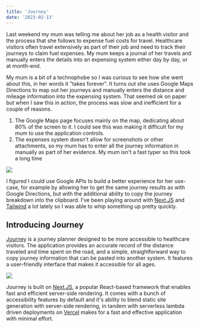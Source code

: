 ```yaml
---
title: 'Journey'
date: '2023-02-13'
---
```


Last weekend my mum was telling me about her job as a health visitor and the process that she follows to expense fuel costs for travel. Healthcare visitors often travel extensively as part of their job and need to track their journeys to claim fuel expenses. My mum keeps a journal of her travels and manually enters the details into an expensing system either day by day, or at month-end. 

My mum is a bit of a technophobe so I was curious to see how she went about this, in her words it "takes forever". It turns out she uses Google Maps Directions to map out her journeys and manually enters the distance and mileage information into the expensing system. That seemed ok on paper but when I saw this in action, the process was slow and inefficient for a couple of reasons.

1. The Google Maps page focuses mainly on the map, dedicating about 80% of the screen to it. I could see this was making it difficult for my mum to use the application controls.
2. The expenses system doesn't allow for screenshots or other attachments, so my mum has to enter all the journey information in manually as part of her evidence. My mum isn't a fast typer so this took a long time

![](/images/directions.png)

I figured I could use Google APIs to build a better experience for her use-case, for example by allowing her to get the same journey results as with Google Directions, but with the additional ability to copy the journey breakdown into the clipboard. I've been playing around with [Next.JS](https://nextjs.org/) and [Tailwind](https://tailwindcss.com/) a lot lately so I was able to whip something up pretty quickly.

## Introducing Journey

[Journey](https://journeyplan.app/) is a journey planner designed to be more accessible to healthcare visitors. The application provides an accurate record of the distance traveled and time spent on the road, and a simple, straightforward way to copy journey information that can be pasted into another system. It features a user-friendly interface that makes it accessible for all ages.

![](/images/journeyplan.png)

Journey is built on [Next.JS](https://nextjs.org/), a popular React-based framework that enables fast and efficient server-side rendering. It comes with a bunch of accessibility features by default and it's ability to blend static site generation with server-side rendering, in tandem with serverless lambda driven deployments on [Vercel](https://vercel.com/) makes for a fast and effective application with minimal effort.

